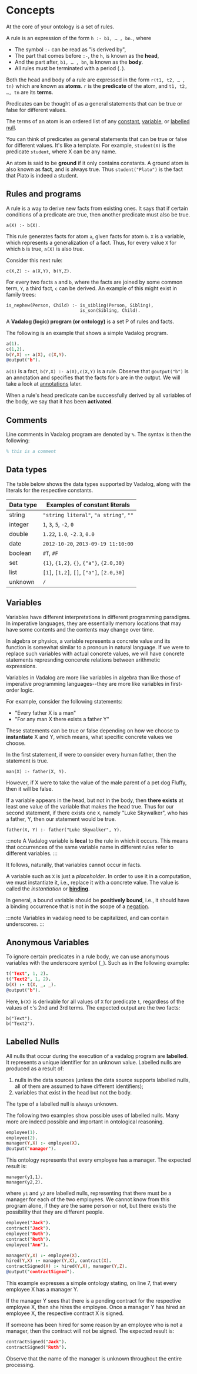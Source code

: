 # Concepts

At the core of your ontology is a set of rules.

A rule is an expression of the form `h :- b1, … , bn.`, where

- The symbol `:-` can be read as "is derived by",
- The part that comes before `:-`, the `h`, is known as the **head**,
- And the part after, `b1, … , bn`, is known as the **body**.
- All rules must be terminated with a period (`.`).

Both the head and body of a rule are expressed in the form `r(t1, t2, … , tn)` which are known as **atoms**. `r` is the **predicate** of the atom, and `t1, t2, …, tn` are its **terms**.

Predicates can be thought of as a general statements that can be true or false for different values.

The terms of an atom is an ordered list of any [constant](#data-types), [variable](#variables), or [labelled null](#labelled-nulls).

You can think of predicates as general statements that can be true or false for different values. It's like a template. For example, `student(X)` is the predicate `student`, where X can be any name.

An atom is said to be **ground** if it only contains constants. A ground atom is
also known as **fact**, and is always true. Thus `student("Plato")` is the fact
that Plato is indeed a student.

## Rules and programs

A rule is a way to derive new facts from existing ones. It says that if certain conditions of a predicate are true, then another predicate must also be true.

```
a(X) :- b(X).
```

This rule generates facts for atom `a`, given facts for atom `b`. `X` is a
variable, which represents a generalization of a fact. Thus, for every value `X`
for which `b` is true, `a(X)` is also true.

Consider this next rule:

```
c(X,Z) :- a(X,Y), b(Y,Z).
```

For every two facts `a` and `b`, where the facts are joined by some common term,
`Y`, a third fact, `c` can be derived. An example of this might exist in family trees:

```
is_nephew(Person, Child) :- is_sibling(Person, Sibling),
                            is_son(Sibling, Child).
```

A **Vadalog (logic) program (or ontology)** is a set P of rules and facts.

The following is an example that shows a simple Vadalog program.

```prolog showLineNumbers
a(1).
c(1,2).
b(Y,X) :- a(X), c(X,Y).
@output("b").
```

`a(1)` is a fact, `b(Y,X) :- a(X),c(X,Y)` is a rule. Observe that `@output("b")`
is an annotation and specifies that the facts for `b` are in the output. We will take a look at [annotations](./annotations) later.

When a rule's head predicate can be successfully derived by all variables of the body, we say that it has been **activated**.

## Comments

Line comments in Vadalog program are denoted by `%`. The syntax is then the
following:

```prolog
% this is a comment
```

## Data types

The table below shows the data types supported by Vadalog, along with the
literals for the respective constants.

| Data type | Examples of constant literals             |
| --------- | ----------------------------------------- |
| string    | `"string literal"`, `"a string"`, `""`    |
| integer   | `1`, `3`, `5`, `-2`, `0`                  |
| double    | `1.22`, `1.0`, `-2.3`, `0.0`              |
| date      | `2012-10-20`, `2013-09-19 11:10:00`       |
| boolean   | `#T`, `#F`                                |
| set       | `{1}`, `{1,2}`, `{}`, `{"a"}`, `{2.0,30}` |
| list      | `[1]`, `[1,2]`, `[]`, `["a"]`, `[2.0,30]` |
| unknown   | `/`                                       |

## Variables

Variables have different interpretations in different programming paradigms. In
imperative languages, they are essentially memory locations that may have some
contents and the contents may change over time.

In algebra or physics, a variable represents a concrete value and its function
is somewhat similar to a pronoun in natural language. If we were to replace such
variables with actual concrete values, we will have concrete statements
represnding concerete relations between arithmetic expressions.

Variables in Vadalog are more like variables in algebra than like those of
imperative programming languages--they are more like variables in first-order logic.

For example, consider the following statements:

- "Every father X is a man"
- "For any man X there exists a father Y"

These statements can be true or false depending on how we choose to
**instantiate** X and Y, which means, what specific concrete values we choose.

In the first statement, if were to consider every human father, then the
statement is true.

```
man(X) :- father(X, Y).
```

However, if X were to take the value of the male parent of a pet dog Fluffy,
then it will be false.

If a variable appears in the head, but not in the body, then **there exists** at
least one value of the variable that makes the head true. Thus for our second
statement, if there exists one `X`, namely "Luke Skywalker", who has a father,
Y, then our statement would be true.

```
father(X, Y) :- father("Luke Skywalker", Y).
```

:::note
A Vadalog variable is **local** to the rule in which it
occurs. This means that occurrences of the same variable name in different rules
refer to different variables.
:::

It follows, naturally, that variables cannot occur in facts.

A variable such as `X` is just a _placeholder_. In order to use it in a
computation, we must instantiate it, i.e., replace it with a concrete value. The
value is called the _instantiation_ or [**binding**](./annotations#bind).

In general, a bound variable should be **positively bound**, i.e., it should
have a binding occurrence that is not in the scope of a [negation](./expressions-operators#negation).

:::note
Variables in vadalog need to be capitalized, and can contain
underscores.
:::

## Anonymous Variables

To ignore certain predicates in a rule body, we can use anonymous variables
with the underscore symbol (`_`). Such as in the following example:

```prolog showLineNumbers {3}
t("Text", 1, 2).
t("Text2", 1, 2).
b(X) :- t(X, _, _).
@output("b").
```

Here, `b(X)` is derivable for all values of `X` for predicate `t`, regardless of the values of `t`'s 2nd and 3rd terms. The expected output are the two facts:

```
b("Text").
b("Text2").
```

## Labelled Nulls

All nulls that occur during the execution of a vadalog program are **labelled**.
It represents a unique identifier for an unknown value. Labelled nulls are
produced as a result of:

1. nulls in the data sources (unless the data source supports labelled nulls, all
   of them are assumed to have different identifiers);
2. variables that exist in the head but not the body.

The type of a labelled null is always unknown.

The following two examples show possible uses of labelled nulls. Many more are
indeed possible and important in ontological reasoning.

```prolog showLineNumbers {3}
employee(1).
employee(2).
manager(Y,X) :- employee(X).
@output("manager").
```

This ontology represents that every employee has a manager. The expected result
is:

```
manager(y1,1).
manager(y2,2).
```

where `y1` and `y2` are labelled nulls, representing that there must be a manager
for each of the two employees. We cannot know from this program alone, if they
are the same person or not, but there exists the possibility that they are
different people.

```prolog showLineNumbers {7}
employee("Jack").
contract("Jack").
employee("Ruth").
contract("Ruth").
employee("Ann").

manager(Y,X) :- employee(X).
hired(Y,X) :- manager(Y,X), contract(X).
contractSigned(X) :- hired(Y,X), manager(Y,Z).
@output("contractSigned").
```

This example expresses a simple ontology stating, on line 7, that every employee
X has a manager Y.

If the manager Y sees that there is a pending contract for
the respective employee X, then she hires the employee. Once a manager Y has hired an employee X, the respective contract X is signed.

If someone has been hired for some reason by an employee who is not a manager,
then the contract will not be signed. The expected result is:

```prolog
contractSigned("Jack").
contractSigned("Ruth").
```

Observe that the name of the manager is unknown throughout the entire processing.
